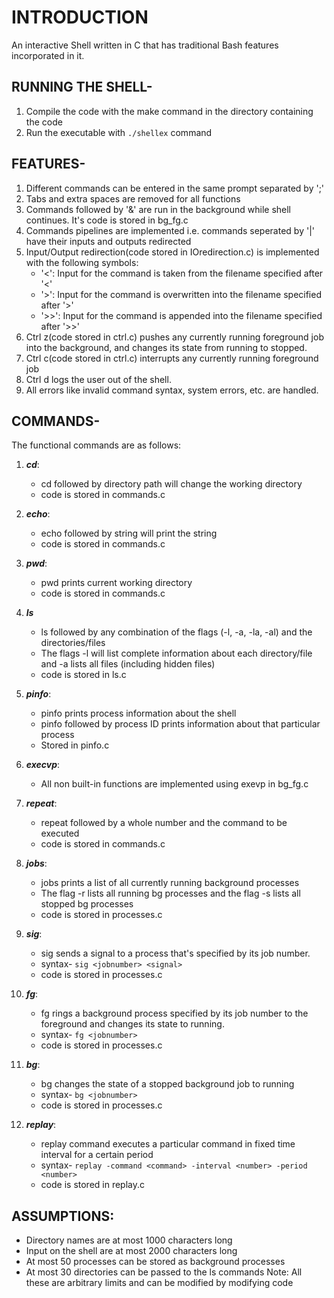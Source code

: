 # INTRODUCTION
An interactive Shell written in C that has traditional Bash features incorporated in it. 

## RUNNING THE SHELL-
1.  Compile the code with the make command in the directory containing the code
2.  Run the executable with `./shellex` command 

## FEATURES-

1.  Different commands can be entered in the same prompt separated by ';'
2.  Tabs and extra spaces are removed for all functions
3.  Commands followed by '&' are run in the background while shell continues. It's code is stored in bg_fg.c
4.  Commands pipelines are implemented i.e. commands seperated by '|' have their inputs and outputs redirected
5.  Input/Output redirection(code stored in IOredirection.c) is implemented with the following symbols:
    - '<': Input for the command is taken from the filename specified after '<'
    - '>': Input for the command is overwritten into the filename specified after '>'
    - '>>': Input for the command is appended into the filename specified after '>>'
6. Ctrl z(code stored in ctrl.c) pushes any currently running foreground job into the background, and changes its state from running to stopped. 
7. Ctrl c(code stored in ctrl.c) interrupts any currently running foreground job
8. Ctrl d logs the user out of the shell.
9. All errors like invalid command syntax, system errors, etc. are handled.

## COMMANDS-
The functional commands are as follows:

1. ***cd***: 
    - cd followed by directory path will change the working directory
    - code is stored in commands.c

2. ***echo***: 
    - echo followed by string will print the string
    - code is stored in commands.c

3. ***pwd***: 
    - pwd prints current working directory 
    - code is stored in commands.c

4. ***ls***
    - ls followed by any combination of the flags (-l, -a, -la, -al) and the directories/files
    - The flags -l will list complete information about each directory/file and -a lists all files (including hidden files) 
    - code is stored in ls.c

5. ***pinfo***: 
    - pinfo prints process information about the shell 
    - pinfo followed by process ID prints information about that particular process 
    - Stored in pinfo.c

6. ***execvp***:
    - All non built-in functions are implemented using exevp in bg_fg.c

7. ***repeat***:
    - repeat followed by a whole number and the command to be executed
    - code is stored in commands.c

8. ***jobs***:
    - jobs prints a list of all currently running background processes
    - The flag -r lists all running bg processes and the flag -s lists all stopped bg processes
    - code is stored in processes.c

9. ***sig***:
    - sig sends a signal to a process that's specified by its job number.
    - syntax- `sig <jobnumber> <signal>`
    - code is stored in processes.c

10. ***fg***:
    - fg rings a background process specified by its job number to the foreground and changes its state to running.
    - syntax- `fg <jobnumber>`
    - code is stored in processes.c

11. ***bg***:
    - bg changes the state of a stopped background job to running
    - syntax- `bg <jobnumber>`
    - code is stored in processes.c

12. ***replay***:
    - replay command executes a particular command in fixed time interval for a certain period
    - syntax- `replay -command <command> -interval <number> -period <number>`
    - code is stored in replay.c



## ASSUMPTIONS:

- Directory names are at most 1000 characters long
- Input on the shell are at most 2000 characters long
- At most 50 processes can be stored as background processes
- At most 30 directories can be passed to the ls commands
Note: All these are arbitrary limits and can be modified by modifying code
